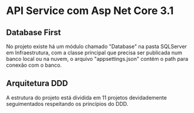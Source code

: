 # API Service com Asp Net Core 3.1
## Database First
No projeto existe há um módulo chamado "Database" na pasta SQLServer em Infraestrutura, com a classe principal que precisa ser publicada num banco local ou na nuvem, o arquivo "appsettings.json" contém o path para conexão com o banco.

## Arquitetura DDD
A estrutura do projeto está dividida em 11 projetos devidademente seguimentados respeitando os princípios do DDD.

